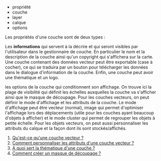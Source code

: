 - propriété
- couche
- layer
- calque
- options

Les propriétés d'une couche sont de deux types : 

<i class="fa fa-info-circle"></i> Les **informations** qui servent à la décrire et qui seront visibles par l'utilisateur dans le gestionnaire de couche. En particulier le nom et la description de la couche ainsi qu'un copyright qui s'affichera sur la carte. 
Une couche contenant des données vecteur peut être exportable (case à cocher), ce qui se traduira par un bouton pour télécharger les données dans le dialogue d'information de la couche.
Enfin, une couche peut avoir une thématique et un logo.

<i class="fi-configuration"></i> les options de la couche qui conditionnent son affichage.
On trouve ici la plage de visibilité qui définit les échelles auxquelles la couche va s'afficher ainsi que le masque de découpage.
Pour les couches vecteurs, on peut définir le mode d'affichage et les attributs de la couche.
Le mode d'affichage peut être vecteur (normal), image qui permet d'optimiser l'affichage lors des déplacements (utile pour les couches ayant beaucoup d'objets à afficher) et le mode cluster qui permet de regrouper les objets à petite échelle.
Pour les objets vecteurs, on peut aussi personnaliser les attributs du calque et la façon dont ils sont stockés/affichés.

1. [Qu'est-ce qu'une couche vecteur ?](./Qu'est-ce_qu'une_couche_vecteur.md)
1. [Comment personnaliser les attributs d'une couche vecteur ?](./Comment_personnaliser_les_attributs_d'une_couche_vecteur.md)
1. [A quoi sert la thématique d'une couche ?](./A_quoi_sert_la_thématique_d'une_couche.md)
1. [Comment créer un masque de découpage ?](./Comment_créer_un_masque_de_découpage.md)